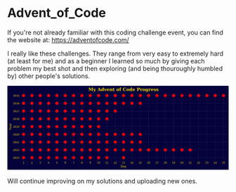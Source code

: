 # Advent_of_Code

If you're not already familiar with this coding challenge event, you can find the website at: https://adventofcode.com/

I really like these challenges. They range from very easy to extremely hard (at least for me) and as a beginner I learned so much by giving each problem my best shot and then exploring (and being thouroughly humbled by) other people's solutions. 

![progress plot](progress_plot.png)

Will continue improving on my solutions and uploading new ones.
